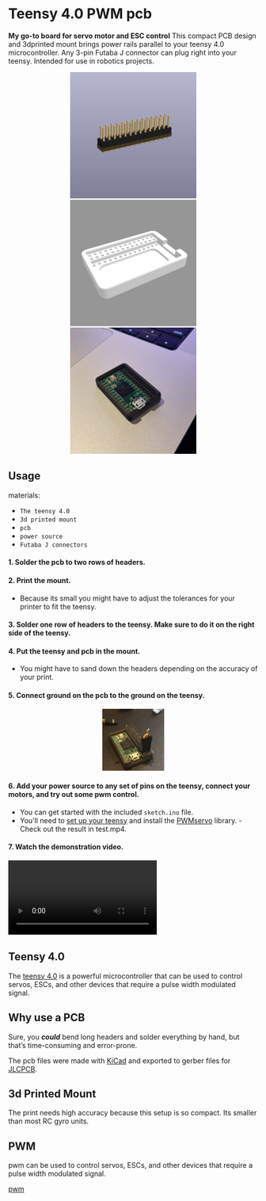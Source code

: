 # Teensy 4.0 PWM pcb

**My go-to board for servo motor and ESC control** 
This compact PCB design and 3dprinted mount brings power rails parallel to your teensy 4.0 microcontroller. Any 3-pin Futaba J connector can plug right into your teensy. Intended for use in robotics projects.

<div align="center">
<img src="pcb/image.png" alt="PCB Image" height="255">
<img src="3d_print/image.png" alt="3D Print Image" height="255">
<img src="./no_pcb.JPG" alt="photo of 3dprint and teensy" height="255">
</div>

## Usage

materials:
- `The teensy 4.0`
- `3d printed mount`
- `pcb`
- `power source`
- `Futaba J connectors`

#### 1. Solder the pcb to two rows of headers.

#### 2. Print the mount.
- Because its small you might have to adjust the tolerances for your printer to fit the teensy.

#### 3. Solder one row of headers to the teensy. Make sure to do it on the right side of the teensy.

#### 4. Put the teensy and pcb in the mount.
- You might have to sand down the headers depending on the accuracy of your print.

#### 5. Connect ground on the pcb to the ground on the teensy.
<div align="center">
<img src="ground.jpg" alt="ground bus connected to teensy" height="125">
</div>

#### 6. Add your power source to any set of pins on the teensy, connect your motors, and try out some pwm control.
- You can get started with the included `sketch.ino` file. 
- You'll need to [set up your teensy](https://www.pjrc.com/teensy/teensyduino.html) and install the [PWMservo](https://www.pjrc.com/teensy/td_libs_Servo.html) library. 
-Check out the result in test.mp4.

#### 7. Watch the demonstration video.
![Watch the demonstration video](test.mp4)


## Teensy 4.0

The [teensy 4.0](https://www.pjrc.com/store/teensy40.html) is a powerful microcontroller that can be used to control servos, ESCs, and other devices that require a pulse width modulated signal. 


## Why use a PCB

Sure, you ***could*** bend long headers and solder everything by hand, but that’s time-consuming and error-prone.

The pcb files were made with [KiCad](https://www.kicad.org) and exported to gerber files for [JLCPCB](https://jlcpcb.com).

## 3d Printed Mount 

The print needs high accuracy because this setup is so compact. Its smaller than most RC gyro units. 

## PWM 

pwm can be used to control servos, ESCs, and other devices that require a pulse width modulated signal.

[pwm](https://en.wikipedia.org/wiki/Pulse-width_modulation)
